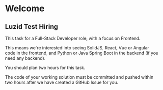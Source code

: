 # Welcome

## Luzid Test Hiring

This task for a Full-Stack Developer role, with a focus on Frontend.

This means we're interested into seeing SolidJS, React, Vue or Angular code in the frontend, and Python or Java Spring Boot in the backend (if you need any backend).

You should plan two hours for this task.

The code of your working solution must be committed and pushed within two hours after we have created a GitHub Issue for you.
